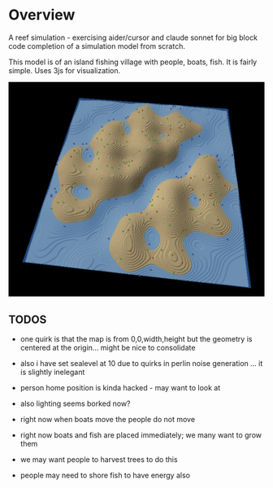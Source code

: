 # Overview

A reef simulation - exercising aider/cursor and claude sonnet for big block code completion of a simulation model from scratch.

This model is of an island fishing village with people, boats, fish. It is fairly simple. Uses 3js for visualization.

![reef](reef.png?raw=true "reef")

## TODOS

 - one quirk is that the map is from 0,0,width,height but the geometry is centered at the origin... might be nice to consolidate

 - also i have set sealevel at 10 due to quirks in perlin noise generation ... it is slightly inelegant

 - person home position is kinda hacked - may want to look at

 - also lighting seems borked now?

- right now when boats move the people do not move

- right now boats and fish are placed immediately; we many want to grow them

- we may want people to harvest trees to do this

- people may need to shore fish to have energy also

